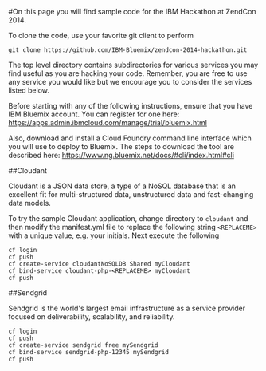 #On this page you will find sample code for the IBM Hackathon at ZendCon 2014. 

To clone the code, use your favorite git client to perform

```
git clone https://github.com/IBM-Bluemix/zendcon-2014-hackathon.git
```

The top level directory contains subdirectories for various services you may find useful as you are hacking your code. Remember, you are free to use any service you would like but we encourage you to consider the services listed below.

Before starting with any of the following instructions, ensure that you have IBM Bluemix account. You can register for one here: https://apps.admin.ibmcloud.com/manage/trial/bluemix.html

Also, download and install a Cloud Foundry command line interface which you will use to deploy to Bluemix. The steps to download the tool are described here: https://www.ng.bluemix.net/docs/#cli/index.html#cli


##Cloudant

Cloudant is a JSON data store, a type of a NoSQL database that is an excellent fit for multi-structured data, unstructured data and fast-changing data models.

To try the sample Cloudant application, change directory to ```cloudant``` and then modify the manifest.yml file to replace the following string ```<REPLACEME>``` with a unique value, e.g. your initials. Next execute the following 


```
cf login
cf push
cf create-service cloudantNoSQLDB Shared myCloudant
cf bind-service cloudant-php-<REPLACEME> myCloudant
cf push
```

##Sendgrid

Sendgrid is the world's largest email infrastructure as a service provider focused on deliverability, scalability, and reliability. 

```
cf login
cf push
cf create-service sendgrid free mySendgrid
cf bind-service sendgrid-php-12345 mySendgrid
cf push
```
